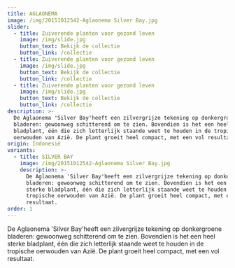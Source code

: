 ```yaml
---
title: AGLAONEMA
image: /img/20151012542-Aglaonema Silver Bay.jpg
slider:
  - title: Zuiverende planten voor gezond leven
    image: /img/slide.jpg
    button_text: Bekijk de collectie
    button_link: /collectie
  - title: Zuiverende planten voor gezond leven
    image: /img/slide.jpg
    button_text: Bekijk de collectie
    button_link: /collectie
  - title: Zuiverende planten voor gezond leven
    image: /img/slide.jpg
    button_text: Bekijk de collectie
    button_link: /collectie
description: >-
  De Aglaonema 'Silver Bay'heeft een zilvergrijze tekening op donkergroene
  bladeren: gewoonweg schitterend om te zien. Bovendien is het een heel sterke
  bladplant, één die zich letterlijk staande weet te houden in de tropische
  oerwouden van Azië. De plant groeit heel compact, met een vol resultaat.
origin: Indonesië
variants:
  - title: SILVER BAY
    image: /img/20151012542-Aglaonema Silver Bay.jpg
    description: >-
      De Aglaonema 'Silver Bay'heeft een zilvergrijze tekening op donkergroene
      bladeren: gewoonweg schitterend om te zien. Bovendien is het een heel
      sterke bladplant, één die zich letterlijk staande weet te houden in de
      tropische oerwouden van Azië. De plant groeit heel compact, met een vol
      resultaat.
order: 1
---
```



De Aglaonema 'Silver Bay'heeft een zilvergrijze tekening op donkergroene bladeren: gewoonweg schitterend om te zien. Bovendien is het een heel sterke bladplant, één die zich letterlijk staande weet te houden in de tropische oerwouden van Azië. De plant groeit heel compact, met een vol resultaat.